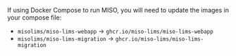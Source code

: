 If using Docker Compose to run MISO, you will need to update the images in
your compose file:
* `misolims/miso-lims-webapp` -> `ghcr.io/miso-lims/miso-lims-webapp`
* `misolims/miso-lims-migration` -> `ghcr.io/miso-lims/miso-lims-migration`

